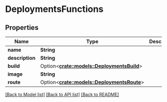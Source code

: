 # DeploymentsFunctions

## Properties

Name | Type | Description | Notes
------------ | ------------- | ------------- | -------------
**name** | **String** |  | 
**description** | **String** |  | 
**build** | Option<[**crate::models::DeploymentsBuild**](_deployments_build.md)> |  | [optional]
**image** | **String** |  | 
**route** | Option<[**crate::models::DeploymentsRoute**](_deployments_route.md)> |  | [optional]

[[Back to Model list]](../README.md#documentation-for-models) [[Back to API list]](../README.md#documentation-for-api-endpoints) [[Back to README]](../README.md)


